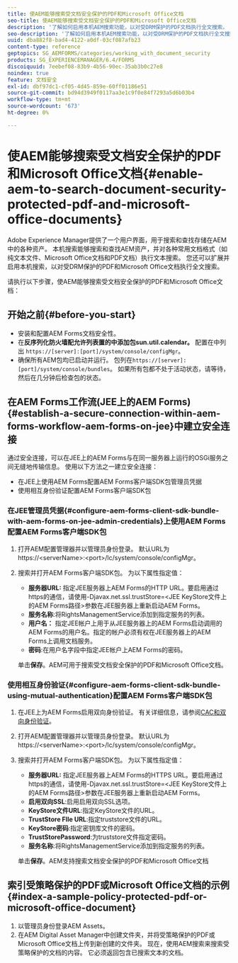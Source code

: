 ```yaml
---
title: 使AEM能够搜索受文档安全保护的PDF和Microsoft Office文档
seo-title: 使AEM能够搜索受文档安全保护的PDF和Microsoft Office文档
description: '了解如何启用本机AEM搜索功能，以对受DRM保护的PDF文档执行全文搜索。  '
seo-description: '了解如何启用本机AEM搜索功能，以对受DRM保护的PDF文档执行全文搜索。  '
uuid: dba882f8-bad4-4122-a0df-03cf087afb23
content-type: reference
geptopics: SG_AEMFORMS/categories/working_with_document_security
products: SG_EXPERIENCEMANAGER/6.4/FORMS
discoiquuid: 7eebef08-83b9-4b56-90ec-35ab3b0c27e8
noindex: true
feature: 文档安全
exl-id: dbf97dc1-cf05-4d45-859e-60ff01186e51
source-git-commit: bd94d3949f0117aa3e1c9f0e84f7293a5d6b03b4
workflow-type: tm+mt
source-wordcount: '673'
ht-degree: 0%

---
```


# 使AEM能够搜索受文档安全保护的PDF和Microsoft Office文档{#enable-aem-to-search-document-security-protected-pdf-and-microsoft-office-documents}

Adobe Experience Manager提供了一个用户界面，用于搜索和查找存储在AEM中的各种资产。 本机搜索能够搜索和查找AEM资产，并对各种常用文档格式（如纯文本文件、Microsoft Office文档和PDF文档）执行文本搜索。 您还可以扩展并启用本机搜索，以对受DRM保护的PDF和Microsoft Office文档执行全文搜索。

请执行以下步骤，使AEM能够搜索受文档安全保护的PDF和Microsoft Office文档：

## 开始之前{#before-you-start}

* 安装和配置AEM Forms文档安全性。
* 在&#x200B;**反序列化防火墙配允许列表置的中添加包sun.util.calendar。** 配置在中列出 `https://[server]:[port]/system/console/configMgr`。
* 确保所有AEM包均已启动并运行。 包列在`https://[server]:[port]/system/console/bundles`。 如果所有包都不处于活动状态，请等待，然后在几分钟后检查包的状态。

## 在AEM Forms工作流(JEE上的AEM Forms){#establish-a-secure-connection-within-aem-forms-workflow-aem-forms-on-jee}中建立安全连接

通过安全连接，可以在JEE上的AEM Forms与在同一服务器上运行的OSGi服务之间无缝地传输信息。 使用以下方法之一建立安全连接：

* 在JEE上使用AEM Forms配置AEM Forms客户端SDK包管理员凭据
* 使用相互身份验证配置AEM Forms客户端SDK包

### 在JEE管理员凭据{#configure-aem-forms-client-sdk-bundle-with-aem-forms-on-jee-admin-credentials}上使用AEM Forms配置AEM Forms客户端SDK包

1. 打开AEM配置管理器并以管理员身份登录。 默认URL为https://&lt;serverName>:&lt;port>/lc/system/console/configMgr。
1. 搜索并打开AEM Forms客户端SDK包。 为以下属性指定值：

   * **服务器URL:** 指定JEE服务器上AEM Forms的HTTP URL。要启用通过https的通信，请使用-Djavax.net.ssl.trustStore=&lt;JEE KeyStore文件上的AEM Forms路径>参数在JEE服务器上重新启动AEM Forms。
   * **服务名称**:将RightsManagementService添加到指定服务的列表。
   * **用户名：** 指定JEE帐户上用于从JEE服务器上的AEM Forms启动调用的AEM Forms的用户名。指定的帐户必须有权在JEE服务器上的AEM Forms上调用文档服务。
   * **密码**:在用户名字段中指定JEE帐户上AEM Forms的密码。

   单击&#x200B;**保存**。AEM可用于搜索受文档安全保护的PDF和Microsoft Office文档。

### 使用相互身份验证{#configure-aem-forms-client-sdk-bundle-using-mutual-authentication}配置AEM Forms客户端SDK包

1. 在JEE上为AEM Forms启用双向身份验证。 有关详细信息，请参阅[CAC和双向身份验证](https://helpx.adobe.com/livecycle/kb/cac-mutual-authentication.html)。
1. 打开AEM配置管理器并以管理员身份登录。 默认URL为https://&lt;serverName>:&lt;port>/lc/system/console/configMgr。
1. 搜索并打开AEM Forms客户端SDK包。 为以下属性指定值：

   * **服务器URL:** 指定JEE服务器上AEM Forms的HTTPS URL。要启用通过https的通信，请使用-Djavax.net.ssl.trustStore=&lt;JEE KeyStore文件上的AEM Forms路径>参数在JEE服务器上重新启动AEM Forms。
   * **启用双向SSL**:启用启用双向SSL选项。
   * **KeyStore文件URL**:指定KeyStore文件的URL。
   * **TrustStore FIle URL**:指定truststore文件的URL。
   * **KeyStore密码**:指定密钥库文件的密码。
   * **TrustStorePassword**:为truststore文件指定密码。
   * **服务名称**:将RightsManagementService添加到指定服务的列表。

   单击&#x200B;**保存**。AEM支持搜索文档安全保护的PDF和Microsoft Office文档

## 索引受策略保护的PDF或Microsoft Office文档的示例{#index-a-sample-policy-protected-pdf-or-microsoft-office-document}

1. 以管理员身份登录AEM Assets。
1. 在AEM Digital Asset Manager中创建文件夹，并将受策略保护的PDF或Microsoft Office文档上传到新创建的文件夹。 现在，使用AEM搜索来搜索受策略保护的文档的内容。 它必须返回包含已搜索文本的文档。
